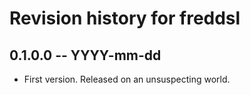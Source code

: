 # Revision history for freddsl

## 0.1.0.0  -- YYYY-mm-dd

* First version. Released on an unsuspecting world.
